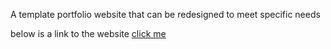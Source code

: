 A template portfolio website that can be redesigned to meet specific needs

below is a link to the website 
[click me](https://dtme-uche.github.io/portfolio-website/)
